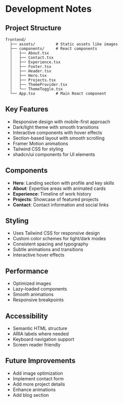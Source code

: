 # Development Notes

## Project Structure
```
frontend/
  ├── assets/         # Static assets like images
  ├── components/     # React components
  │   ├── About.tsx
  │   ├── Contact.tsx
  │   ├── Experience.tsx
  │   ├── Footer.tsx
  │   ├── Header.tsx
  │   ├── Hero.tsx
  │   ├── Projects.tsx
  │   ├── ThemeProvider.tsx
  │   └── ThemeToggle.tsx
  └── App.tsx         # Main React component
```

## Key Features
- Responsive design with mobile-first approach
- Dark/light theme with smooth transitions
- Interactive components with hover effects
- Section-based layout with smooth scrolling
- Framer Motion animations
- Tailwind CSS for styling
- shadcn/ui components for UI elements

## Components
- **Hero**: Landing section with profile and key skills
- **About**: Expertise areas with animated cards
- **Experience**: Timeline of work history
- **Projects**: Showcase of featured projects
- **Contact**: Contact information and social links

## Styling
- Uses Tailwind CSS for responsive design
- Custom color schemes for light/dark modes
- Consistent spacing and typography
- Subtle animations and transitions
- Interactive hover effects

## Performance
- Optimized images
- Lazy-loaded components
- Smooth animations
- Responsive breakpoints

## Accessibility
- Semantic HTML structure
- ARIA labels where needed
- Keyboard navigation support
- Screen reader friendly

## Future Improvements
- Add image optimization
- Implement contact form
- Add more project details
- Enhance animations
- Add blog section
